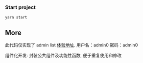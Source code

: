 ### Start project

```bash
yarn start
```

## More

此代码仅实现了 admin list [体验地址](http://public-api-v2.aspirantzhang.com/admin/user/login). 用户名：admin0 密码：admin0

组件化开发: 封装公共组件及功能性函数, 便于重复使用和修改
